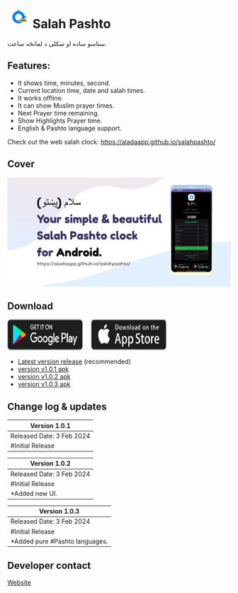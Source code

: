 # <img src="assets/logo.png" width="50" height="50"/> Salah Pashto
ستاسو ساده او ښکلی د لمانځه ساعت.

## Features:
- It shows time, minutes, second.
- Current location time, date and salah times.
- It works offline.
- It can show Muslim prayer times.
- Next Prayer time remaining.
- Show Highlights Prayer time.
- English & Pashto language support.

Check out the web salah clock:
https://aladaapp.github.io/salahpashto/

## Cover
![screenshot](assets/cover.png)

## Download
<a href="https://play.google.com/store/apps/details?id=com.freelancermustakin.salahpashto"><img alt="Get it on Google Play" 
	src="https://raw.githubusercontent.com/aladaapp/aladaapp/8a998377f81dc355319c3f8dd6ae3c7de6c71013/assets/svg/badge/badge_play_story_p001_202402.svg" width="170" height="70"></a>
 <a href="#"><img alt="Get it on App Store" 
	src="https://raw.githubusercontent.com/aladaapp/aladaapp/2768f4434ff098a5fddd982dcdb79c4e53d4f238/assets/svg/badge/badge_app_store_p001_202401.svg" style="padding-left:15px;" width="170" height="70"></a>

* [Latest version release](https://github.com/aladaapp/salahpashto/raw/main/software-release/android-release/app-release%20v1.0.3.apk) (recommended)
* [version v1.0.1 apk](https://github.com/aladaapp/salahpashto/raw/main/software-release/android-release/app-release%20v1.0.1.apk)
* [version v1.0.2 apk](https://github.com/aladaapp/salahpashto/raw/main/software-release/android-release/app-release%20v1.0.2.apk)
* [version v1.0.3 apk](https://github.com/aladaapp/salahpashto/raw/main/software-release/android-release/app-release%20v1.0.3.apk)

## Change log & updates
| Version 1.0.1                          |
| ----------------------------- |
| Released Date: 3 Feb 2024                  |
| #Initial Release                  |

| Version 1.0.2                          |
| ----------------------------- |
| Released Date: 3 Feb 2024                  |
| #Initial Release                  |
| *Added new UI.                  |

| Version 1.0.3                          |
| ----------------------------- |
| Released Date: 3 Feb 2024                  |
| #Initial Release                  |
| *Added pure #Pashto languages.     |

## Developer contact
[Website](https://freelancermustakin.github.io) <br>
